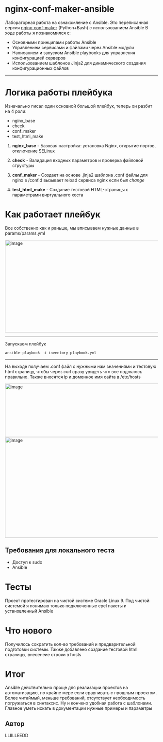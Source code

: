# nginx-conf-maker-ansible
Лабораторная работа на ознакомление с Ansible. Это переписанная версия [nginx-conf-maker](https://github.com/LLIILLEEDD/nginx-conf-maker) (Python+Bash) с использованием Ansible
В ходе работы я познакомился с:
  - Основными принципами работы Ansible
  - Управлением сервисами и файлами через Ansible модули
  - Написанием и запуском Ansible playbooks для управления конфигурацией серверов
  - Использованием шаблонов Jinja2 для динамического создания конфигурационных файлов

---

# Логика работы плейбука

Изначально писал один основной большой плейбук, теперь он разбит на 4 роли:
  - nginx_base
  - check
  - conf_maker
  - test_html_make

1. **nginx_base** - Базовая настройка: установка Nginx, открытие портов, отключение SELinux

2. **check** - Валидация входных параметров и проверка файловой структуры

3. **conf_maker** - Создает на основе .jinja2 шаблона .conf файлы для nginx в /conf.d вызывает reload сервиса nginx eсли был _change_

4. **test_html_make** - Создание тестовой HTML-страницы с параметрами виртуального хоста

# Как работает плейбук
Все собственно как и раньше, мы вписываем нужные данные в params/params.yml

<img width="530" height="303" alt="image" src="https://github.com/user-attachments/assets/55e957d3-7bf4-42ed-8328-96a5e6000351" />

---
Запускаем плейбук
```
ansible-playbook -i inventory playbook.yml
```

---
На выходе получаем .conf файл с нужными нам значениями и тестовую html страницу, чтобы через curl сразу увидеть что все поднялось правильно. Также вносятся ip и доменное имя сайта в /etc/hosts 

<img width="1038" height="175" alt="image" src="https://github.com/user-attachments/assets/17987afc-7ee3-4ad2-ab81-b11052be93c1" />


<img width="767" height="330" alt="image" src="https://github.com/user-attachments/assets/63f517ba-faba-44a2-ad69-914647339cb0" />


## Требования для локального теста

- Доступ к sudo
- Ansible

# Тесты
Проект протестирован на чистой системе Oracle Linux 9. Под чистой системой я понимаю только подключенные epel пакеты и установленный Ansible

# Что нового
Получилось сократить кол-во требований и предварительной подготовки системы. Также добавлено создание тестовой html страницы, внесенеие строки в hosts

# Итог
Ansible действительно проще для реализации проектов на автоматизацию, по крайне мере если сравнивать с прошлым проектом. Более читаймый, меньше требований, отсутствует необходимость погружаться в синтаксис. Ну и кончено удобная работа с шаблонами. Главное уметь искать в документации нужные примеры и параметры

## Автор

LLIILLEEDD 
